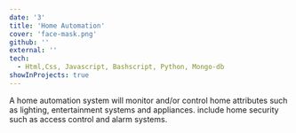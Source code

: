 ```yaml
---
date: '3'
title: 'Home Automation'
cover: 'face-mask.png'
github: ''
external: ''
tech:
  - Html,Css, Javascript, Bashscript, Python, Mongo-db
showInProjects: true
---
```


A home automation system will monitor and/or control home attributes such as lighting, entertainment systems and appliances. include home security such as
access control and alarm systems.
